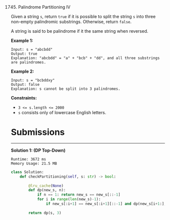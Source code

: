 1745. Palindrome Partitioning IV

Given a string `s`, return `true` if it is possible to split the string `s` into three non-empty palindromic substrings. Otherwise, return `false`.

A string is said to be palindrome if it the same string when reversed.

 

**Example 1:**
```
Input: s = "abcbdd"
Output: true
Explanation: "abcbdd" = "a" + "bcb" + "dd", and all three substrings are palindromes.
```

**Example 2:**
```
Input: s = "bcbddxy"
Output: false
Explanation: s cannot be split into 3 palindromes.
```

**Constraints:**

* `3 <= s.length <= 2000`
* `s` consists only of lowercase English letters.

# Submissions
---
**Solution 1: (DP Top-Down)**
```
Runtime: 3672 ms
Memory Usage: 21.5 MB
```
```python
class Solution:
    def checkPartitioning(self, s: str) -> bool:
        
        @lru_cache(None)
        def dp(new_s, n):
            if n == 1: return new_s == new_s[::-1]
            for i in range(len(new_s)-1):
                if new_s[:i+1] == new_s[:i+1][::-1] and dp(new_s[i+1:], n-1): return True
                
        return dp(s, 3)
```